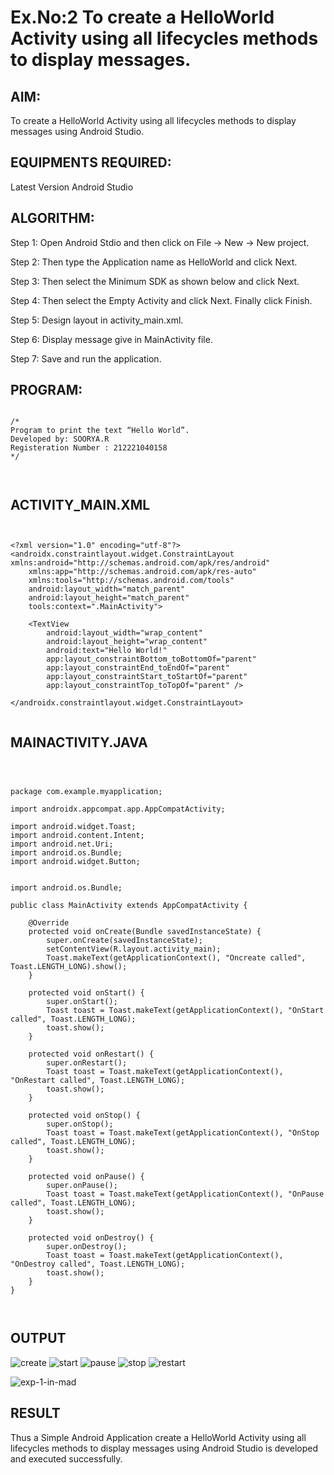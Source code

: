 # Ex.No:2 To create a HelloWorld Activity using all lifecycles methods to display messages.


## AIM:

To create a HelloWorld Activity using all lifecycles methods to display messages using Android Studio.

## EQUIPMENTS REQUIRED:

Latest Version Android Studio

## ALGORITHM:

Step 1: Open Android Stdio and then click on File -> New -> New project.

Step 2: Then type the Application name as HelloWorld and click Next. 

Step 3: Then select the Minimum SDK as shown below and click Next.

Step 4: Then select the Empty Activity and click Next. Finally click Finish.

Step 5: Design layout in activity_main.xml.

Step 6: Display message give in MainActivity file.

Step 7: Save and run the application.

## PROGRAM:
```

/*
Program to print the text “Hello World”.
Developed by: SOORYA.R
Registeration Number : 212221040158
*/



```
## ACTIVITY_MAIN.XML
```


<?xml version="1.0" encoding="utf-8"?>
<androidx.constraintlayout.widget.ConstraintLayout xmlns:android="http://schemas.android.com/apk/res/android"
    xmlns:app="http://schemas.android.com/apk/res-auto"
    xmlns:tools="http://schemas.android.com/tools"
    android:layout_width="match_parent"
    android:layout_height="match_parent"
    tools:context=".MainActivity">

    <TextView
        android:layout_width="wrap_content"
        android:layout_height="wrap_content"
        android:text="Hello World!"
        app:layout_constraintBottom_toBottomOf="parent"
        app:layout_constraintEnd_toEndOf="parent"
        app:layout_constraintStart_toStartOf="parent"
        app:layout_constraintTop_toTopOf="parent" />

</androidx.constraintlayout.widget.ConstraintLayout>


```
## MAINACTIVITY.JAVA
```



package com.example.myapplication;

import androidx.appcompat.app.AppCompatActivity;

import android.widget.Toast;
import android.content.Intent;
import android.net.Uri;
import android.os.Bundle;
import android.widget.Button;


import android.os.Bundle;

public class MainActivity extends AppCompatActivity {

    @Override
    protected void onCreate(Bundle savedInstanceState) {
        super.onCreate(savedInstanceState);
        setContentView(R.layout.activity_main);
        Toast.makeText(getApplicationContext(), "Oncreate called", Toast.LENGTH_LONG).show();
    }

    protected void onStart() {
        super.onStart();
        Toast toast = Toast.makeText(getApplicationContext(), "OnStart called", Toast.LENGTH_LONG);
        toast.show();
    }

    protected void onRestart() {
        super.onRestart();
        Toast toast = Toast.makeText(getApplicationContext(), "OnRestart called", Toast.LENGTH_LONG);
        toast.show();
    }

    protected void onStop() {
        super.onStop();
        Toast toast = Toast.makeText(getApplicationContext(), "OnStop called", Toast.LENGTH_LONG);
        toast.show();
    }

    protected void onPause() {
        super.onPause();
        Toast toast = Toast.makeText(getApplicationContext(), "OnPause called", Toast.LENGTH_LONG);
        toast.show();
    }

    protected void onDestroy() {
        super.onDestroy();
        Toast toast = Toast.makeText(getApplicationContext(), "OnDestroy called", Toast.LENGTH_LONG);
        toast.show();
    }
}



```


## OUTPUT

![create](https://github.com/yuvaraj-csk/lifecyclemethods/assets/134052574/2bbd6559-1311-4bfa-a80f-d3da473b767f)
![start](https://github.com/yuvaraj-csk/lifecyclemethods/assets/134052574/0e804678-f923-4ce1-813e-961349023a95)
![pause](https://github.com/yuvaraj-csk/lifecyclemethods/assets/134052574/095a5f31-f212-4f69-9c48-ab755ebaeefc)
![stop](https://github.com/yuvaraj-csk/lifecyclemethods/assets/134052574/eae72721-5451-4b5e-bb72-45495fa5dfe0)
![restart](https://github.com/yuvaraj-csk/lifecyclemethods/assets/134052574/51f08992-cb0e-49bf-8f73-569dc3fcb4f8)




![exp-1-in-mad](https://github.com/yuvaraj-csk/lifecyclemethods/assets/134052574/cd4f1f76-1855-475f-aa68-650983f57817)








## RESULT
Thus a Simple Android Application create a HelloWorld Activity using all lifecycles methods to display messages using Android Studio is developed and executed successfully.
